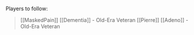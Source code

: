
Players to follow:

> [[MaskedPain]]
> [[Dementia]] - Old-Era Veteran
> [[Pierre]]
> [[Adeno]] - Old-Era Veteran